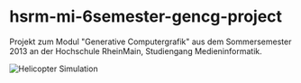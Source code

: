 hsrm-mi-6semester-gencg-project
===============================

Projekt zum Modul "Generative Computergrafik" aus dem Sommersemester 2013 an der Hochschule RheinMain, Studiengang Medieninformatik.

<img src="https://raw.github.com/kroell/hsrm-mi-6semester-gencg-project/master/cg_project.png" title="Helicopter Simulation"> </img>
